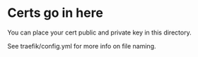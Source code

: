 # Certs go in here
You can place your cert public and private key in this directory.

See traefik/config.yml for more info on file naming.